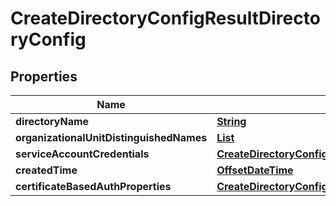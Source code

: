 

# CreateDirectoryConfigResultDirectoryConfig


## Properties

| Name | Type | Description | Notes |
|------------ | ------------- | ------------- | -------------|
|**directoryName** | [**String**](String.md) |  |  |
|**organizationalUnitDistinguishedNames** | [**List**](List.md) |  |  [optional] |
|**serviceAccountCredentials** | [**CreateDirectoryConfigRequestServiceAccountCredentials**](CreateDirectoryConfigRequestServiceAccountCredentials.md) |  |  [optional] |
|**createdTime** | [**OffsetDateTime**](OffsetDateTime.md) |  |  [optional] |
|**certificateBasedAuthProperties** | [**CreateDirectoryConfigRequestCertificateBasedAuthProperties**](CreateDirectoryConfigRequestCertificateBasedAuthProperties.md) |  |  [optional] |



